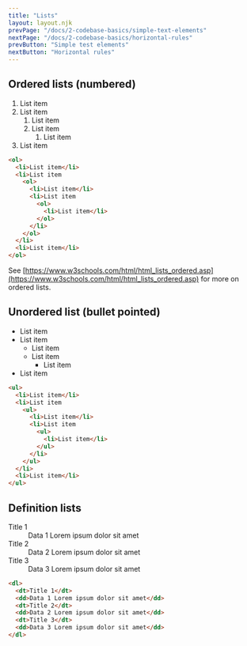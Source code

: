 ```yaml
---
title: "Lists"
layout: layout.njk
prevPage: "/docs/2-codebase-basics/simple-text-elements"
nextPage: "/docs/2-codebase-basics/horizontal-rules"
prevButton: "Simple test elements"
nextButton: "Horizontal rules"
---
```


## Ordered lists (numbered)

<ol>
<li>List item</li>
<li>List item
<ol>
<li>List item</li>
<li>List item
<ol>
<li>List item</li>
</ol>
</li>
</ol>
</li>
<li>List item</li>
</ol>

```html
<ol>
  <li>List item</li>
  <li>List item
    <ol>
      <li>List item</li>
      <li>List item
        <ol>
          <li>List item</li>
        </ol>
      </li>
    </ol>
  </li>
  <li>List item</li>
</ol>
```

See [https://www.w3schools.com/html/html_lists_ordered.asp](https://www.w3schools.com/html/html_lists_ordered.asp) for more on ordered lists.

## Unordered list (bullet pointed)

<ul>
<li>List item</li>
<li>List item
<ul>
<li>List item</li>
<li>List item
<ul>
<li>List item</li>
</ul>
</li>
</ul>
</li>
<li>List item</li>
</ul>

```html
<ul>
  <li>List item</li>
  <li>List item
    <ul>
      <li>List item</li>
      <li>List item
        <ul>
          <li>List item</li>
        </ul>
      </li>
    </ul>
  </li>
  <li>List item</li>
</ul>
```

## Definition lists

<dl>
<dt>Title 1</dt>
<dd>Data 1 Lorem ipsum dolor sit amet</dd>
<dt>Title 2</dt>
<dd>Data 2 Lorem ipsum dolor sit amet</dd>
<dt>Title 3</dt>
<dd>Data 3 Lorem ipsum dolor sit amet</dd>
</dl>

```html
<dl>
  <dt>Title 1</dt>
  <dd>Data 1 Lorem ipsum dolor sit amet</dd>
  <dt>Title 2</dt>
  <dd>Data 2 Lorem ipsum dolor sit amet</dd>
  <dt>Title 3</dt>
  <dd>Data 3 Lorem ipsum dolor sit amet</dd>
</dl>
```